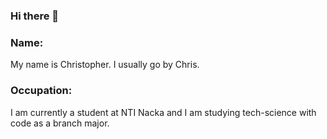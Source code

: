 ### Hi there 👋

### Name: 
My name is Christopher. I usually go by Chris.

### Occupation:
I am currently a student at NTI Nacka and I am studying tech-science with code as a branch major.

<!--
**CrazyChr1504/CrazyChr1504** is a ✨ _special_ ✨ repository because its `README.md` (this file) appears on your GitHub profile.

Here are some ideas to get you started:

- 🔭 I’m currently working on ...
- 🌱 I’m currently learning ...
- 👯 I’m looking to collaborate on ...
- 🤔 I’m looking for help with ...
- 💬 Ask me about ...
- 📫 How to reach me: ...
- 😄 Pronouns: ...
- ⚡ Fun fact: ...
-->
